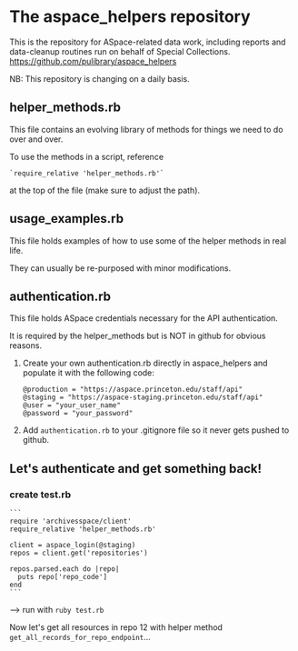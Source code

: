 # The aspace_helpers repository
This is the repository for ASpace-related data work, including reports and data-cleanup routines run on behalf of Special Collections.
https://github.com/pulibrary/aspace_helpers

NB: This repository is changing on a daily basis.

## helper_methods.rb
This file contains an evolving library of methods for things we need to do over and over.

To use the methods in a script, reference 

    `require_relative 'helper_methods.rb'`

at the top of the file (make sure to adjust the path).

## usage_examples.rb
This file holds examples of how to use some of the helper methods in real life.

They can usually be re-purposed with minor modifications.

## authentication.rb
This file holds ASpace credentials necessary for the API authentication.

It is required by the helper_methods but is NOT in github for obvious reasons.

1. Create your own authentication.rb directly in aspace_helpers and populate it with the following code:

    ```
    @production = "https://aspace.princeton.edu/staff/api"
    @staging = "https://aspace-staging.princeton.edu/staff/api"
    @user = "your_user_name"
    @password = "your_password"
    ```
2. Add `authentication.rb` to your .gitignore file so it never gets pushed to github.

## Let's authenticate and get something back!
### create test.rb
    ```
    require 'archivesspace/client'
    require_relative 'helper_methods.rb'

    client = aspace_login(@staging)
    repos = client.get('repositories')

    repos.parsed.each do |repo|
      puts repo['repo_code']
    end
    ```
--> run with `ruby test.rb`

Now let's get all resources in repo 12 with helper method `get_all_records_for_repo_endpoint`...
